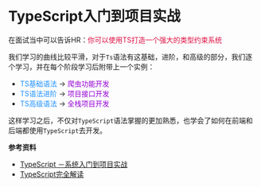 # TypeScript入门到项目实战

在面试当中可以告诉HR：<font color=#DD1144>你可以使用TS打造一个强大的类型约束系统</font>


我们学习的曲线比较平滑，对于`Ts`语法有这基础，进阶，和高级的部分，我们逐个学习，并在每个阶段学习后附带上一个实例：
+ <font color=#1E90FF>TS基础语法</font> -> <font color=#9400D3>爬虫功能开发</font>
+ <font color=#1E90FF>TS语法进阶</font> -> <font color=#9400D3>项目接口开发</font>
+ <font color=#1E90FF>TS高级语法</font> -> <font color=#9400D3>全栈项目开发</font>

这样学习之后，不仅对`TypeScript`语法掌握的更加熟悉，也学会了如何在前端和后端都使用`TypeScript`去开发。

**参考资料**

+ [TypeScript －系统入门到项目实战](https://coding.imooc.com/class/412.html)
+ [TypeScript完全解读](https://ke.sifou.com/course/1650000018455856)